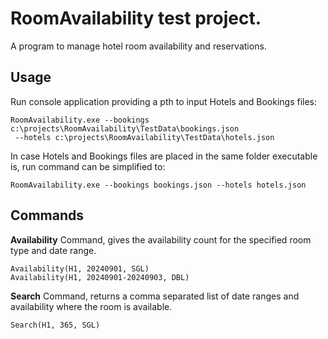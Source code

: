 
# RoomAvailability test project.

A program to manage hotel room availability and reservations. 


## Usage
Run console application providing a pth to input Hotels and Bookings files:
```
RoomAvailability.exe --bookings c:\projects\RoomAvailability\TestData\bookings.json 
 --hotels c:\projects\RoomAvailability\TestData\hotels.json 
```
In case Hotels and Bookings files are placed in the same folder executable is, run command can be simplified to:
```
RoomAvailability.exe --bookings bookings.json --hotels hotels.json 
```
## Commands
**Availability** Command, gives the availability count for the specified room type and
 date range.
 ```
Availability(H1, 20240901, SGL)  
Availability(H1, 20240901-20240903, DBL)  
 ```
**Search** Command, returns a comma separated list of date ranges and availability where the room is available.
 ```
Search(H1, 365, SGL)  
 ```